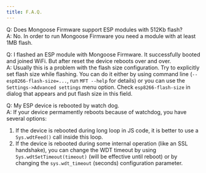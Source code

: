 ```yaml
---
title: F.A.Q.
---
```


Q: Does Mongoose Firmware support ESP modules with 512Kb flash?<br>
A: No. In order to  run Mongoose Firmware you need a module with at least 1MB flash.


Q: I flashed an ESP module with Mongoose Firmware.
  It successfully booted and joined WiFi.
  But after reset the device reboots over and over.<br>
A: Usually this is a problem with the flash size configuration.
   Try to explicitly set flash size while flashing.
   You can do it either by using command line (`--esp8266-flash-size=...`,
   run `MFT --help` for details)
   or you can use the `Settings->Advanced settings` menu option. Check `esp8266-flash-size` in dialog that appears
   and put flash size in this field.


Q: My ESP device is rebooted by watch dog.<br>
A: If your device permamently reboots because of watchdog, you have several options:
   1. If the device is rebooted during long loop in JS code, it is better to use a
   `Sys.wdtFeed()` call inside this loop.
   2. If the device is rebooted during some internal operation (like an SSL handshake),
   you can change the WDT timeout by using `Sys.wdtSetTimeout(timeout)` (will be effective
   until reboot) or by changing the `sys.wdt_timeout` (seconds) configuration parameter.
